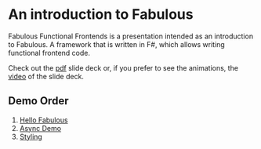 # An introduction to Fabulous

Fabulous Functional Frontends is a presentation intended as an introduction to Fabulous. A framework that is written in F#, which allows writing functional frontend code.

Check out the [pdf](https://github.com/mallibone/FabulousIntro/blob/master/201906_Fabulous.pdf) slide deck or, if you prefer to see the animations, the [video](https://github.com/mallibone/FabulousIntro/blob/master/FabulousFunctionalFrontends.mp4) of the slide deck.

## Demo Order

1) [Hello Fabulous](https://github.com/mallibone/FabulousIntro/tree/master/HelloFabulousWorld)
1) [Async Demo](https://github.com/mallibone/FabulousIntro/tree/master/AsyncDemo)
1) [Styling](https://github.com/mallibone/FabulousIntro/tree/master/FabulousStyle)
